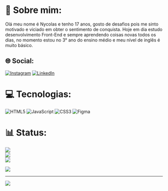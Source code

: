 # 💫 Sobre mim:
Olá meu nome é Nycolas e tenho 17 anos, gosto de desafios pois me sinto motivado e viciado em obter o sentimento de conquista. Hoje em dia estudo desenvolvimento Front-End e sempre aprendendo coisas novas todos os dias, no momento estou no 3° ano do ensino médio e meu nível de inglês é muito básico.


## 🌐 Social:
[![Instagram](https://img.shields.io/badge/Instagram-%23E4405F.svg?logo=Instagram&logoColor=white)](https://instagram.com/nycolasds) [![LinkedIn](https://img.shields.io/badge/LinkedIn-%230077B5.svg?logo=linkedin&logoColor=white)](https://linkedin.com/in/nycolas-r-639b1b239) 

# 💻 Tecnologias:
![HTML5](https://img.shields.io/badge/html5-%23E34F26.svg?style=for-the-badge&logo=html5&logoColor=white) ![JavaScript](https://img.shields.io/badge/javascript-%23323330.svg?style=for-the-badge&logo=javascript&logoColor=%23F7DF1E) ![CSS3](https://img.shields.io/badge/css3-%231572B6.svg?style=for-the-badge&logo=css3&logoColor=white) 	![Figma](https://img.shields.io/badge/figma-%23F24E1E.svg?style=for-the-badge&logo=figma&logoColor=white)
# 📊 Status:
![](https://github-readme-stats.vercel.app/api?username=Nycolas-Roberto&theme=radical&hide_border=false&include_all_commits=true&count_private=true)<br/>
![](https://github-readme-streak-stats.herokuapp.com/?user=Nycolas-Roberto&theme=radical&hide_border=false)<br/>
![](https://github-readme-stats.vercel.app/api/top-langs/?username=Nycolas-Roberto&theme=radical&hide_border=false&include_all_commits=true&count_private=true&layout=compact)

![](https://github-profile-trophy.vercel.app/?username=Nycolas-Roberto&theme=radical&no-frame=false&no-bg=false&margin-w=4)

---
[![](https://visitcount.itsvg.in/api?id=Nycolas-Roberto&icon=0&color=0)](https://visitcount.itsvg.in)
